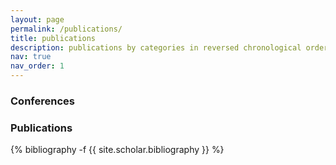 ```yaml
---
layout: page
permalink: /publications/
title: publications
description: publications by categories in reversed chronological order. generated by jekyll-scholar.
nav: true
nav_order: 1
---
```

### Conferences 



### Publications 
<!-- _pages/publications.md -->

<div class="publications">

{% bibliography -f {{ site.scholar.bibliography }} %}

</div>
